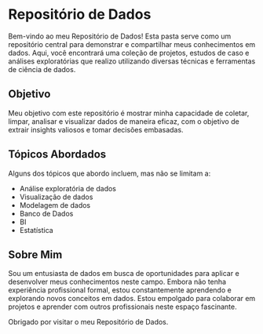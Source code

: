# Repositório de Dados

Bem-vindo ao meu Repositório de Dados! Esta pasta serve como um repositório central para demonstrar e compartilhar meus conhecimentos em dados. Aqui, você encontrará uma coleção de projetos, estudos de caso e análises exploratórias que realizo utilizando diversas técnicas e ferramentas de ciência de dados.

## Objetivo
Meu objetivo com este repositório é mostrar minha capacidade de coletar, limpar, analisar e visualizar dados de maneira eficaz, com o objetivo de extrair insights valiosos e tomar decisões embasadas.

## Tópicos Abordados
Alguns dos tópicos que abordo incluem, mas não se limitam a:
- Análise exploratória de dados
- Visualização de dados
- Modelagem de dados
- Banco de Dados
- BI
- Estatística 

## Sobre Mim
Sou um entusiasta de dados em busca de oportunidades para aplicar e desenvolver meus conhecimentos neste campo. Embora não tenha experiência profissional formal, estou constantemente aprendendo e explorando novos conceitos em dados. Estou empolgado para colaborar em projetos e aprender com outros profissionais neste espaço fascinante. 

Obrigado por visitar o meu Repositório de Dados.
